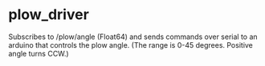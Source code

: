 # plow_driver
Subscribes to /plow/angle (Float64) and sends commands over serial to an arduino that controls the plow angle. (The range is 0-45 degrees. Positive angle turns CCW.)

